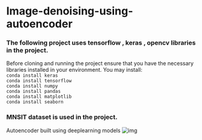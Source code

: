 # Image-denoising-using-autoencoder

### The following project uses tensorflow , keras , opencv libraries in the project.
Before cloning and running the project ensure that you have the necessary libraries installed in your environment.
You may install:<br>
```conda install keras```<br>
```conda install tensorflow```<br>
```conda install numpy ```<br>
```conda install pandas ```<br>
```conda install matplotlib```<br>
```conda install seaborn```<br>
### MNSIT dataset is used in the project.<br>
Autoencoder built using deeplearning models
![img](https://github.com/Surajv311/Image-denoising-using-autoencoder/blob/master/img.jpg)
